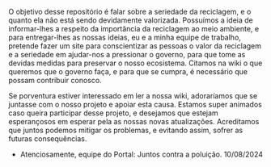 O objetivo desse repositório é falar sobre a seriedade da reciclagem, e o quanto ela não está sendo devidamente valorizada.
Possuímos a ideia de informar-lhes a respeito da importância da reciclagem ao meio ambiente, e para entregar-lhes as nossas ideias, eu e a minha equipe de trabalho, pretende fazer um site para conscientizar as pessoas o valor da reciclagem e a seriedade em ajudar-nos a pressionar o governo, para que tome as devidas medidas para preservar o nosso ecosistema. Citamos na wiki o que queremos que o governo faça, e para que se cumpra, é necessário que possam contribuir conosco.

Se porventura estiver interessado em ler a nossa wiki, adoraríamos que se juntasse com o nosso projeto e apoiar esta causa.
Estamos super animados caso queira participar desse projeto, e desejamos que estejam esperançosos em esperar pela as nossas novas atualizações.
Acreditamos que juntos podemos mitigar os problemas, e evitando assim, sofrer as futuras consequências.

-  Atenciosamente, equipe do Portal: Juntos contra a poluição.
   10/08/2024

